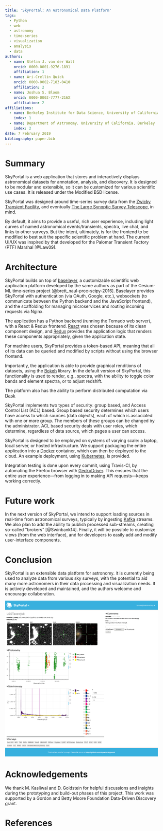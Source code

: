 ```yaml
---
title: 'SkyPortal: An Astronomical Data Platform'
tags:
  - Python
  - web
  - astronomy
  - time-series
  - visualization
  - analysis
  - data
authors:
  - name: Stéfan J. van der Walt
    orcid: 0000-0001-9276-1891
    affiliation: 1
  - name: Ari-Crellin Quick
    orcid: 0000-0002-7183-0410
    affiliation: 2
  - name: Joshua S. Bloom
    orcid: 0000-0002-7777-216X
    affiliation: 2
affiliations:
  - name: Berkeley Institute for Data Science, University of California, Berkeley
    index: 1
  - name: Department of Astronomy, University of California, Berkeley
    index: 2
date: 7 February 2019
bibliography: paper.bib
---
```


# Summary

SkyPortal is a web application that stores and interactively displays
astronomical datasets for annotation, analysis, and discovery. It is
designed to be modular and extensible, so it can be customized for
various scientific use cases.  It is released under the Modified BSD
license.

SkyPortal was designed around time-series survey data from
the [Zwicky Transient Facility](https://www.ztf.caltech.edu), and
eventually
[The Large Synoptic Survey Telescope](https://www.lsst.org), in mind. 

By default, it aims to provide a useful, rich user experience, including
light curves of named astronomical events/transients, spectra, live chat, and links to other surveys.
But the intent, ultimately, is for the frontend to be modified to best
suit the specific scientific problem at hand. The current UI/UX was inspired by that developed for the Palomar Transient Factory (PTF) Marshal [@Law09].

# Architecture

SkyPortal builds on top
of [baselayer](https://github.com/cesium-ml/baselayer), a customizable
scientific web application platform developed by the same authors as
part of the Cesium-ML time-series project
[@brett_naul-proc-scipy-2016]. Baselayer provides SkyPortal with
authentication (via OAuth, Google, etc.), websockets (to communicate between the
Python backend and the JavaScript frontend), and the scaffolding for
managing microservices and routing incoming requests via Nginx.

The application has a Python backend (running the Tornado web server),
with a React & Redux frontend.  [React](https://reactjs.org/) was chosen because of its clean
component design, and [Redux](https://redux.js.org/) provides the application logic that
renders these components appropriately, given the application state.

For machine users, SkyPortal provides a token-based API, meaning that
all of its data can be queried and modified by scripts without using
the browser frontend.

Importantly, the application is able to provide graphical renditions
of datasets, using the [Bokeh](https://bokeh.pydata.org) library.  In
the default version of SkyPortal, this functionality is used to
render, e.g., spectra, with the ability to toggle color bands and
element spectra, or to adjust redshift.

The platform also has the ability to perform
distributed computation via [Dask](https://dask.org/).

SkyPortal implements two types of security: group based, and Access
Control List (ACL) based.  Group based security determines which users
have access to which sources (data objects), each of which is
associated with one or more group.  The members of these groups can be
changed by the administrator.  ACL based security deals with user
roles, which determine, regardless of data source, which pages a user
can access.

SkyPortal is designed to be employed on systems of varying scale: a
laptop, local server, or hosted infrastructure.  We support packaging
the entire application into a [Docker](https://www.docker.com/) container, which can then be
deployed to the cloud.  An example deployment, using [Kubernetes](https://kubernetes.io/), is
provided.

Integration testing is done upon every commit, using Travis-CI, by
automating the Firefox browser
with
[GeckoDriver](https://firefox-source-docs.mozilla.org/testing/geckodriver/geckodriver/).
This ensures that the entire user experience—from logging in to making
API requests—keeps working correctly.

# Future work

In the next version of SkyPortal, we intend to support loading sources in
real-time from astronomical surveys, typically by
ingesting [Kafka](https://kafka.apache.org/) streams.  We also plan to 
add the ability to publish processed sub-streams, creating
so-called "brokers" [@Swinbank14].  Finally, it will be possible to customize views
(from the web interface), and for developers to easily add and modify
user-interface components.

# Conclusion

SkyPortal is an extensible data platform for astronomy.  It is
currently being used to analyze data from various sky surveys, with
the potential to aid many more astronomers in their data processing
and visualization needs.  It is actively developed and maintained, and
the authors welcome and encourage collaboration.

![SkyPortal source rendering. Featured are thumbnails, light curve plot, spectrogram, live chat, and links to various sky surveys.](screenshot-2019-02.png)

# Acknowledgements

We thank M. Kasliwal and D. Goldstein for helpful discussions and insights during the prototyping and build-out phases of this project. This work was supported by a Gordon and Betty Moore Foundation Data-Driven Discovery grant.

# References
